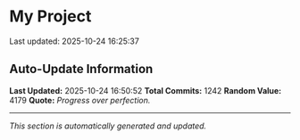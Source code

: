# My Project


Last updated: 2025-10-24 16:25:37

































































































































































































































































































































































































































































































































































































































































































































































































































































































































































































































































































































































































































































































































































































































































































































































































































































































## Auto-Update Information

**Last Updated:** 2025-10-24 16:50:52
**Total Commits:** 1242
**Random Value:** 4179
**Quote:** _Progress over perfection._

---
_This section is automatically generated and updated._